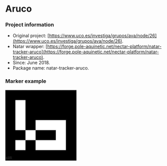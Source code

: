 # Aruco

### Project information

* Original project: [https://www.uco.es/investiga/grupos/ava/node/26](https://www.uco.es/investiga/grupos/ava/node/26).
* Natar wrapper: [https://forge.pole-aquinetic.net/nectar-platform/natar-tracker-aruco](https://forge.pole-aquinetic.net/nectar-platform/natar-tracker-aruco).
* Since: June 2018.
* Package name: natar-tracker-aruco.

### Marker example

![Example of an Aruco marker](../../.gitbook/assets/image%20%2812%29.png)

